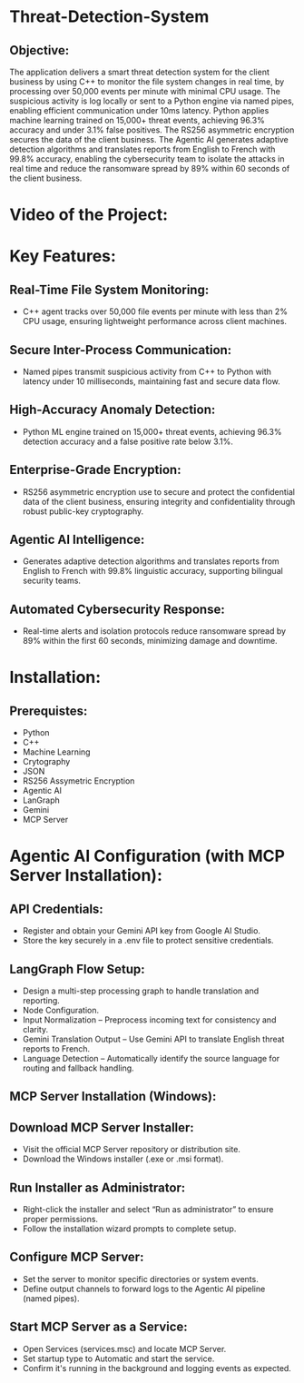 # Threat-Detection-System

## Objective:

The application delivers a smart threat detection system for the client business by using C++ to monitor the file system changes in real time, by processing over 50,000 events per minute with minimal CPU usage. The suspicious activity is log locally or sent to a Python engine via named pipes, enabling efficient communication under 10ms latency. Python applies machine learning trained on 15,000+ threat events, achieving 96.3% accuracy and under 3.1% false positives. The RS256 asymmetric encryption secures the data of the client business. The Agentic AI generates adaptive detection algorithms and translates reports from English to French with 99.8% accuracy, enabling the cybersecurity team to isolate the attacks in real time and reduce the ransomware spread by 89% within 60 seconds of the client business.

# Video of the Project:

# Key Features:

## Real-Time File System Monitoring:

- C++ agent tracks over 50,000 file events per minute with less than 2% CPU usage, ensuring lightweight performance across client machines.

## Secure Inter-Process Communication:

- Named pipes transmit suspicious activity from C++ to Python with latency under 10 milliseconds, maintaining fast and secure data flow.

## High-Accuracy Anomaly Detection:

- Python ML engine trained on 15,000+ threat events, achieving 96.3% detection accuracy and a false positive rate below 3.1%.

## Enterprise-Grade Encryption:

- RS256 asymmetric encryption use to secure and protect the confidential data of the client business, ensuring integrity and confidentiality through robust public-key cryptography.

## Agentic AI Intelligence:

- Generates adaptive detection algorithms and translates reports from English to French with 99.8% linguistic accuracy, supporting bilingual security teams.

## Automated Cybersecurity Response:

- Real-time alerts and isolation protocols reduce ransomware spread by 89% within the first 60 seconds, minimizing damage and downtime.

# Installation:

## Prerequistes:

- Python
- C++
- Machine Learning
- Crytography
- JSON
- RS256 Assymetric Encryption
- Agentic AI
- LanGraph
- Gemini
- MCP Server

# Agentic AI Configuration (with MCP Server Installation):

## API Credentials:

- Register and obtain your Gemini API key from Google AI Studio.
- Store the key securely in a .env file to protect sensitive credentials.
  
## LangGraph Flow Setup:

- Design a multi-step processing graph to handle translation and reporting.
- Node Configuration.
- Input Normalization – Preprocess incoming text for consistency and clarity.
- Gemini Translation Output – Use Gemini API to translate English threat reports to French.
- Language Detection – Automatically identify the source language for routing and fallback handling.
  
## MCP Server Installation (Windows):

## Download MCP Server Installer:

- Visit the official MCP Server repository or distribution site.
- Download the Windows installer (.exe or .msi format).

## Run Installer as Administrator:

- Right-click the installer and select “Run as administrator” to ensure proper permissions.
- Follow the installation wizard prompts to complete setup.
  
## Configure MCP Server:

- Set the server to monitor specific directories or system events.
- Define output channels to forward logs to the Agentic AI pipeline (named pipes).

 ## Start MCP Server as a Service:
  
- Open Services (services.msc) and locate MCP Server.
- Set startup type to Automatic and start the service.
- Confirm it's running in the background and logging events as expected.






